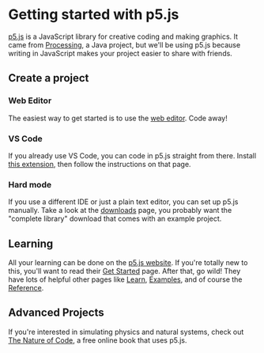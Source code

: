 # Getting started with p5.js

[p5.js](https://p5js.org/) is a JavaScript library for creative coding and making graphics. It came from [Processing](https://processing.org/), a Java project, but we'll be using p5.js because writing in JavaScript makes your project easier to share with friends.

## Create a project

### Web Editor

The easiest way to get started is to use the [web editor](https://editor.p5js.org/). Code away!

### VS Code

If you already use VS Code, you can code in p5.js straight from there. Install [this extension](https://marketplace.visualstudio.com/items?itemName=samplavigne.p5-vscode), then follow the instructions on that page.

### Hard mode

If you use a different IDE or just a plain text editor, you can set up p5.js manually. Take a look at the [downloads](https://p5js.org/download/) page, you probably want the "complete library" download that comes with an example project.

## Learning

All your learning can be done on the [p5.js website](https://p5js.org/). If you're totally new to this, you'll want to read their [Get Started](https://p5js.org/get-started/) page. After that, go wild! They have lots of helpful other pages like [Learn](https://p5js.org/learn/), [Examples](https://p5js.org/examples/), and of course the [Reference](https://p5js.org/reference/).

## Advanced Projects

If you're interested in simulating physics and natural systems, check out [The Nature of Code](https://natureofcode.com/), a free online book that uses p5.js.
